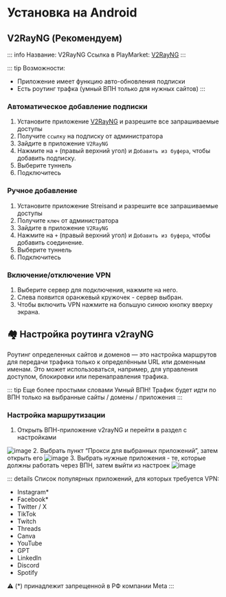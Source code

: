 # Установка на Android

## V2RayNG (Рекомендуем)

::: info Название: V2RayNG
Ссылка в PlayMarket: [V2RayNG](https://play.google.com/store/apps/details?id=com.v2ray.ang)
:::

::: tip Возможности:
- Приложение имеет функцию авто-обновления подписки
- Есть роутинг трафка (умный ВПН только для нужных сайтов)
:::

### Автоматическое добавление подписки
1. Установите приложение [V2RayNG](https://play.google.com/store/apps/details?id=com.v2ray.ang) и разрешите все запрашиваемые доступы
2. Получите `ссылку` на подписку от администратора
3. Зайдите в приложение `V2RayNG`
4. Нажмите на `+` (правый верхний угол) и `Добавить из буфера`, чтобы добавить подписку.
5. Выберите туннель
6. Подключитесь

### Ручное добавление
1. Установите приложение Streisand и разрешите все запрашиваемые доступы
2. Получите `ключ` от администратора
3. Зайдите в приложение `V2RayNG`
4. Нажмите на `+` (правый верхний угол) и `Добавить из буфера`, чтобы добавить соединение.
5. Выберите туннель
6. Подключитесь


### Включение/отключение VPN
1. Выберите сервер для подключения, нажмите на него.
2. Слева появится оранжевый кружочек - сервер выбран.
3. Чтобы включить VPN нажмите на большую синюю кнопку вверху экрана.

## 🏘 Настройка роутинга v2rayNG

Роутинг определенных сайтов и доменов — это настройка маршрутов для передачи трафика только к определённым URL или доменным именам. Это может использоваться, например, для управления доступом, блокировки или перенаправления трафика.

::: tip Еще более простыми словами
Умный ВПН! Трафик будет идти по ВПН только на выбранные сайты / домены / приложения
:::

### Настройка маршрутизации

1. Открыть ВПН-приложение v2rayNG и перейти в раздел с настройками
<img src="/images/v2rayng-routing-1.webp" alt="image" style="max-width: 300px;">
2. Выбрать пункт “Прокси для выбранных приложений”, затем открыть его
<img src="/images/v2rayng-routing-2.webp" alt="image" style="max-width: 300px;">
3. Выбрать нужные приложения - те, которые должны работать через ВПН, затем выйти из настроек
<img src="/images/v2rayng-routing-3.webp" alt="image" style="max-width: 300px;">

::: details Список популярных приложений, для которых требуется VPN:
- Instagram*
- Facebook*
- Twitter / X
- TikTok
- Twitch
- Threads
- Canva
- YouTube
- GPT
- LinkedIn
- Discord
- Spotify

⚠️ (*) принадлежит запрещенной в РФ компании Meta
:::